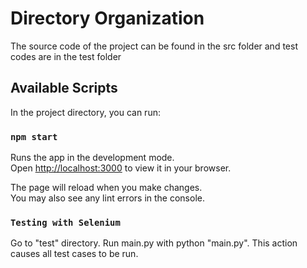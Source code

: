 # Directory Organization
The source code of the project can be found in the src folder and test codes are in the test folder
## Available Scripts

In the project directory, you can run:

### `npm start`

Runs the app in the development mode.\
Open [http://localhost:3000](http://localhost:3000) to view it in your browser.

The page will reload when you make changes.\
You may also see any lint errors in the console.

### `Testing with Selenium`
Go to "test" directory. Run main.py with python "main.py". This action causes all test cases to be run.



